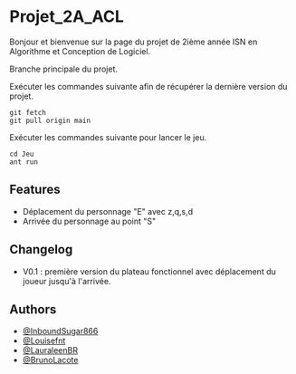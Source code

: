 # Projet_2A_ACL
Bonjour et bienvenue sur la page du projet de 2ième année ISN en Algorithme et Conception de Logiciel.

Branche principale du projet.

Exécuter les commandes suivante afin de récupérer la dernière version du projet.
```
git fetch
git pull origin main
```


Exécuter les commandes suivante pour lancer le jeu.
```
cd Jeu
ant run
```

## Features

- Déplacement du personnage "E" avec z,q,s,d
- Arrivée du personnage au point "S"

## Changelog
- V0.1 : première version du plateau fonctionnel avec déplacement du joueur jusqu'à l'arrivée.

## Authors

- [@InboundSugar866](https://github.com/InboundSugar866)
- [@Louisefnt](https://github.com/Louisefnt)
- [@LauraleenBR](https://github.com/LauraleenBR)
- [@BrunoLacote](https://github.com/BrunoLacote)
